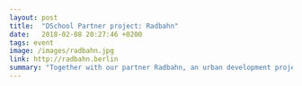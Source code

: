 ```yaml
---
layout: post
title:  "DSchool Partner project: Radbahn"
date:   2018-02-08 20:27:46 +0200
tags: event
image: /images/radbahn.jpg
link: http://radbahn.berlin
summary: "Together with our partner Radbahn, an urban development project in Berlin, we designed the \"Radbahn Experience\" with test routes and feedback setups in order to address local people's needs. (Image by: <a href=\"www.elmi-design.com\">Elmi Design</a>)"
---
```

